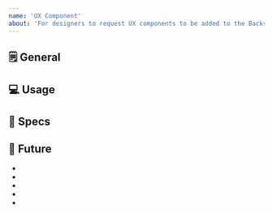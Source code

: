 ```yaml
---
name: 'UX Component'
about: 'For designers to request UX components to be added to the Backstage Storybook'
---
```


## 🗒 General
<!--- Write a nice note to the community requesting the creation of a new component! -->
<!--- Include an image of your component. Bonus points for a GIF! -->

## 💻 Usage
<!--- Tell us what the point of this component/pattern is! How does it help? How should it work? Any rules? -->

## 📐 Specs
<!--- Include images that detail the redlines for your component.-->
<!--- Once we get our Figma workspace set up, we'll be posting the Figma files rather than doing specs by hand.-->

## 🔮 Future
<!--- Any upcoming, exciting functionality for this component in the future? List that out here. -->
-
-
-
-
-
